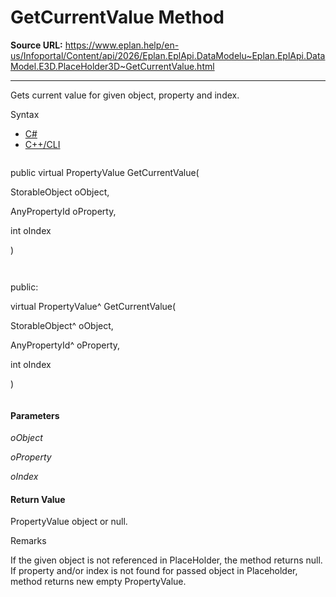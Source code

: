# GetCurrentValue Method

**Source URL:** https://www.eplan.help/en-us/Infoportal/Content/api/2026/Eplan.EplApi.DataModelu~Eplan.EplApi.DataModel.E3D.PlaceHolder3D~GetCurrentValue.html

---

Gets current value for given object, property and index.

Syntax

- [C#](#i-syntax-CS)
- [C++/CLI](#i-syntax-CPP2005)

```
```
public virtual PropertyValue GetCurrentValue( 

   StorableObject oObject,

   AnyPropertyId oProperty,

   int oIndex

)
```
```

```
```
public:

virtual PropertyValue^ GetCurrentValue( 

   StorableObject^ oObject,

   AnyPropertyId^ oProperty,

   int oIndex

)
```
```

#### Parameters

*oObject*


*oProperty*


*oIndex*

#### Return Value

PropertyValue object or null.

Remarks

If the given object is not referenced in PlaceHolder, the method returns null. If property and/or index is not found for passed object in Placeholder, method returns new empty PropertyValue.
